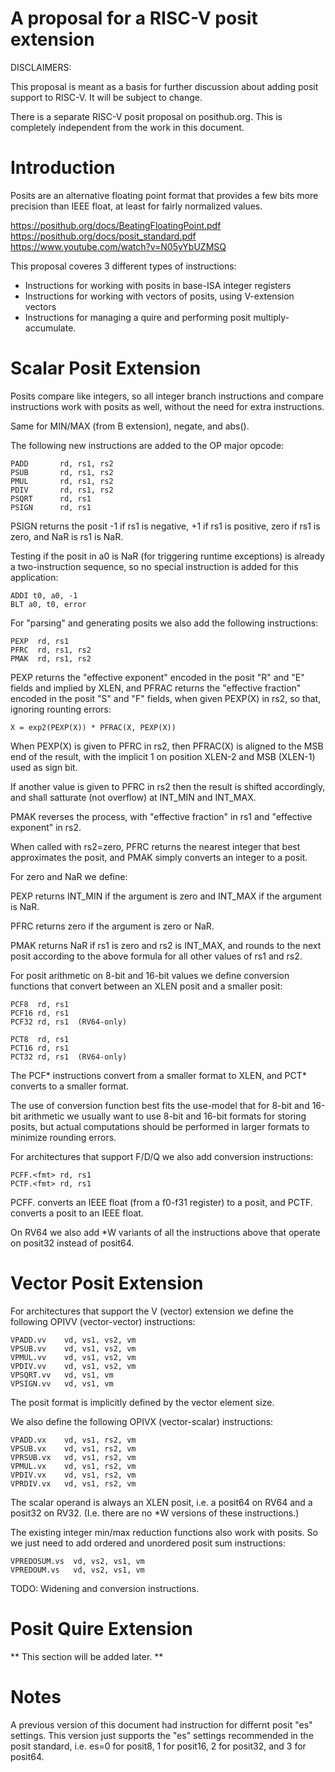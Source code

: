 A proposal for a RISC-V posit extension
=======================================

DISCLAIMERS:

This proposal is meant as a basis for further discussion about adding posit
support to RISC-V. It will be subject to change.

There is a separate RISC-V posit proposal on posithub.org. This is completely
independent from the work in this document.


Introduction
============

Posits are an alternative floating point format that provides a few bits more
precision than IEEE float, at least for fairly normalized values.

https://posithub.org/docs/BeatingFloatingPoint.pdf
https://posithub.org/docs/posit_standard.pdf
https://www.youtube.com/watch?v=N05yYbUZMSQ

This proposal coveres 3 different types of instructions:

- Instructions for working with posits in base-ISA integer registers
- Instructions for working with vectors of posits, using V-extension vectors
- Instructions for managing a quire and performing posit multiply-accumulate.


Scalar Posit Extension
======================

Posits compare like integers, so all integer branch instructions and compare
instructions work with posits as well, without the need for extra instructions.

Same for MIN/MAX (from B extension), negate, and abs().

The following new instructions are added to the OP major opcode:

	PADD       rd, rs1, rs2
	PSUB       rd, rs1, rs2
	PMUL       rd, rs1, rs2
	PDIV       rd, rs1, rs2
	PSQRT      rd, rs1
	PSIGN      rd, rs1

  PSIGN returns the posit -1 if rs1 is negative, +1 if rs1 is positive, zero
  if rs1 is zero, and NaR is rs1 is NaR.

Testing if the posit in a0 is NaR (for triggering runtime exceptions) is
already a two-instruction sequence, so no special instruction is added for
this application:

	ADDI t0, a0, -1
	BLT a0, t0, error

For "parsing" and generating posits we also add the following instructions:

	PEXP  rd, rs1
	PFRC  rd, rs1, rs2
	PMAK  rd, rs1, rs2

  PEXP returns the "effective exponent" encoded in the posit "R" and "E"
  fields and implied by XLEN, and PFRAC returns the "effective fraction"
  encoded in the posit "S" and "F" fields, when given PEXP(X) in rs2, so that,
  ignoring rounting errors:

	X = exp2(PEXP(X)) * PFRAC(X, PEXP(X))

  When PEXP(X) is given to PFRC in rs2, then PFRAC(X) is aligned to the MSB end
  of the result, with the implicit 1 on position XLEN-2 and MSB (XLEN-1)
  used as sign bit.

  If another value is given to PFRC in rs2 then the result is shifted
  accordingly, and shall satturate (not overflow) at INT_MIN and INT_MAX.

  PMAK reverses the process, with "effective fraction" in rs1 and "effective
  exponent" in rs2.

When called with rs2=zero, PFRC returns the nearest integer that best
approximates the posit, and PMAK simply converts an integer to a posit.

For zero and NaR we define:

  PEXP returns INT_MIN if the argument is zero and INT_MAX if the argument
  is NaR.
  
  PFRC returns zero if the argument is zero or NaR.
  
  PMAK returns NaR if rs1 is zero and rs2 is INT_MAX, and rounds to the
  next posit according to the above formula for all other values of rs1 and rs2.

For posit arithmetic on 8-bit and 16-bit values we define conversion functions
that convert between an XLEN posit and a smaller posit:

	PCF8  rd, rs1
	PCF16 rd, rs1
	PCF32 rd, rs1  (RV64-only)

	PCT8  rd, rs1
	PCT16 rd, rs1
	PCT32 rd, rs1  (RV64-only)

The PCF* instructions convert from a smaller format to XLEN, and PCT* converts
to a smaller format.

The use of conversion function best fits the use-model that for 8-bit and
16-bit arithmetic we usually want to use 8-bit and 16-bit formats for storing
posits, but actual computations should be performed in larger formats to
minimize rounding errors.

For architectures that support F/D/Q we also add conversion instructions:

	PCFF.<fmt> rd, rs1
	PCTF.<fmt> rd, rs1

PCFF.<fmt> converts an IEEE float (from a f0-f31 register) to a posit, and
PCTF.<fmt> converts a posit to an IEEE float.

On RV64 we also add *W variants of all the instructions above that operate on
posit32 instead of posit64.


Vector Posit Extension
======================

For architectures that support the V (vector) extension we define the following
OPIVV (vector-vector) instructions:

	VPADD.vv    vd, vs1, vs2, vm
	VPSUB.vv    vd, vs1, vs2, vm
	VPMUL.vv    vd, vs1, vs2, vm
	VPDIV.vv    vd, vs1, vs2, vm
	VPSQRT.vv   vd, vs1, vm
	VPSIGN.vv   vd, vs1, vm

The posit format is implicitly defined by the vector element size.

We also define the following OPIVX (vector-scalar) instructions:

	VPADD.vx    vd, vs1, rs2, vm
	VPSUB.vx    vd, vs1, rs2, vm
	VPRSUB.vx   vd, vs1, rs2, vm
	VPMUL.vx    vd, vs1, rs2, vm
	VPDIV.vx    vd, vs1, rs2, vm
	VPRDIV.vx   vd, vs1, rs2, vm

The scalar operand is always an XLEN posit, i.e. a posit64 on RV64 and
a posit32 on RV32. (I.e. there are no *W versions of these instructions.)

The existing integer min/max reduction functions also work with posits. So
we just need to add ordered and unordered posit sum instructions:

	VPREDOSUM.vs  vd, vs2, vs1, vm
	VPREDOUM.vs   vd, vs2, vs1, vm

TODO: Widening and conversion instructions.


Posit Quire Extension
=====================

** This section will be added later. **


Notes
=====

A previous version of this document had instruction for differnt posit "es"
settings. This version just supports the "es" settings recommended in the
posit standard, i.e. es=0 for posit8, 1 for posit16, 2 for posit32, and 3
for posit64.
